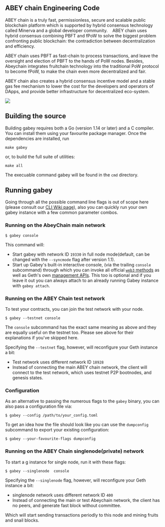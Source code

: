 ## ABEY chain Engineering Code

ABEY chain is a truly fast, permissionless, secure and scalable public blockchain platform 
which is supported by hybrid consensus technology called Minerva and a global developer community. 
 
ABEY chain uses hybrid consensus combining PBFT and fPoW to solve the biggest problem confronting public blockchain: 
the contradiction between decentralization and efficiency. 

ABEY chain uses PBFT as fast-chain to process transactions, and leave the oversight and election of PBFT to the hands of PoW nodes. 
Besides, Abeychain integrates fruitchain technology into the traditional PoW protocol to become fPoW, 
to make the chain even more decentralized and fair. 
 
ABEY chain also creates a hybrid consensus incentive model and a stable gas fee mechanism to lower the cost for the developers 
and operators of DApps, and provide better infrastructure for decentralized eco-system. 

<a href="https://github.com/abeychain/go-abey/blob/master/COPYING"><img src="https://img.shields.io/badge/license-GPL%20%20Abeychain-lightgrey.svg"></a>

## Building the source


Building gabey requires both a Go (version 1.14 or later) and a C compiler.
You can install them using your favourite package manager.
Once the dependencies are installed, run

    make gabey

or, to build the full suite of utilities:

    make all

The execuable command gabey will be found in the `cmd` directory.

## Running gabey

Going through all the possible command line flags is out of scope here (please consult our
[CLI Wiki page](https://github.com/abeychain/go-abey/wiki/Command-Line-Options)), 
also you can quickly run your own gabey instance with a few common parameter combos.

### Running on the AbeyChain main network

```
$ gabey console
```

This command will:

 * Start gabey with network ID `19330` in full node mode(default, can be changed with the `--syncmode` flag after version 1.1).
 * Start up Gabey's built-in interactive console,
   (via the trailing `console` subcommand) through which you can invoke all official [`web3` methods](https://github.com/abeychain/go-abey/wiki/RPC-API)
   as well as Geth's own [management APIs](https://github.com/abeychain/go-abey/wiki/Management-API).
   This too is optional and if you leave it out you can always attach to an already running Gabey instance
   with `gabey attach`.


### Running on the ABEY Chain test network

To test your contracts, you can join the test network with your node.

```
$ gabey --testnet console
```

The `console` subcommand has the exact same meaning as above and they are equally useful on the
testnet too. Please see above for their explanations if you've skipped here.

Specifying the `--testnet` flag, however, will reconfigure your Geth instance a bit:

 * Test network uses different network ID `18928`
 * Instead of connecting the main ABEY chain network, the client will connect to the test network, which uses testnet P2P bootnodes,  and genesis states.


### Configuration

As an alternative to passing the numerous flags to the `gabey` binary, you can also pass a configuration file via:

```
$ gabey --config /path/to/your_config.toml
```

To get an idea how the file should look like you can use the `dumpconfig` subcommand to export your existing configuration:

```
$ gabey --your-favourite-flags dumpconfig
```


### Running on the ABEY Chain singlenode(private) network

To start a g
instance for single node,  run it with these flags:

```
$ gabey --singlenode  console
```

Specifying the `--singlenode` flag, however, will reconfigure your Geth instance a bit:

 * singlenode network uses different network ID `400`
 * Instead of connecting the main or test Abeychain network, the client has no peers, and generate fast block without committee.

Which will start sending transactions periodly to this node and mining fruits and snail blocks.
